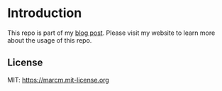 # Introduction

This repo is part of my [blog post](https://acloudjourney.io/blog/part-1-groundwork-for-the-blueprint). Please visit my website to learn more about the usage of this repo.

## License

MIT: https://marcm.mit-license.org